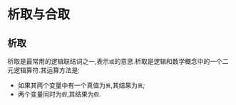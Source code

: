 # 析取与合取


## 析取

析取是最常用的逻辑联结词之一,表示`或`的意思.析取是逻辑和数学概念中的一个二元逻辑算符.其运算方法是:

+ 如果其两个变量中有一个真值为`真`,其结果为`真`;
+ 两个变量同时为`假`,其结果为`假`.
